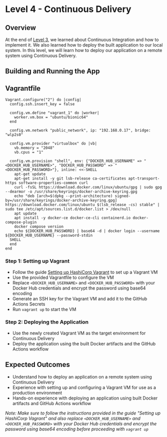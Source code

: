 # Level 4 - Continuous Delivery

## Overview

At the end of [Level 3](https://github.com/HrithikSawant/Internship-Student-CRUD/tree/level-3), we learned about Continuous Integration and how to implement it. We also learned how to deploy the built application to our local system. In this level, we will learn how to deploy our application on a remote system using Continuous Delivery.

## Building and Running the App

## Vagrantfile
```
Vagrant.configure("2") do |config|
  config.ssh.insert_key = false

  config.vm.define "vagrant_1" do |worker|
    worker.vm.box = "ubuntu/bionic64"
  end

  config.vm.network "public_network", ip: "192.168.0.17", bridge: "wlp2s0"

  config.vm.provider "virtualbox" do |vb|
    vb.memory = "2048"
    vb.cpus = "1"

  config.vm.provision "shell", env: {"DOCKER_HUB_USERNAME" => "<DOCKER_HUB_USERNAME>", "DOCKER_HUB_PASSWORD" => "<DOCKER_HUB_PASSWORD>"}, inline: <<-SHELL
    apt-get update 
    apt-get install -y git lsb-release ca-certificates apt-transport-https software-properties-common curl
    curl -fsSL https://download.docker.com/linux/ubuntu/gpg | sudo gpg --dearmor -o /usr/share/keyrings/docker-archive-keyring.gpg
    echo "deb [arch=$(dpkg --print-architecture) signed-by=/usr/share/keyrings/docker-archive-keyring.gpg] https://download.docker.com/linux/ubuntu $(lsb_release -cs) stable" | sudo tee /etc/apt/sources.list.d/docker.list > /dev/null
    apt update
    apt install -y docker-ce docker-ce-cli containerd.io docker-compose-plugin
    docker compose version
    echo ${DOCKER_HUB_PASSWORD} | base64 -d | docker login --username ${DOCKER_HUB_USERNAME} --password-stdin
  SHELL
  end
end
```

### Step 1: Setting up Vagrant

* Follow the guide [Setting up HashiCorp Vagrant](https://developer.hashicorp.com/vagrant/docs/installation) to set up a Vagrant VM
* Use the provided Vagrantfile to configure the VM
* Replace `<DOCKER_HUB_USERNAME>` and `<DOCKER_HUB_PASSWORD>` with your Docker Hub credentials and encrypt the password using base64 encoding
* Generate an SSH key for the Vagrant VM and add it to the GitHub Actions Secrets
* Run `vagrant up` to start the VM

### Step 2: Deploying the Application

* Use the newly created Vagrant VM as the target environment for Continuous Delivery
* Deploy the application using the built Docker artifacts and the GitHub Actions workflow

## Expected Outcomes

* Understand how to deploy an application on a remote system using Continuous Delivery
* Experience with setting up and configuring a Vagrant VM for use as a production environment
* Hands-on experience with deploying an application using built Docker artifacts and GitHub Actions workflow

*Note: Make sure to follow the instructions provided in the guide "Setting up HashiCorp Vagrant" and also replace `<DOCKER_HUB_USERNAME>` and `<DOCKER_HUB_PASSWORD>` with your Docker Hub credentials and encrypt the password using base64 encoding before proceeding with `vagrant up`*